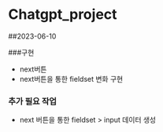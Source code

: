 # Chatgpt_project

##2023-06-10

###구현
* next버튼
* next버튼을 통한 fieldset 변화 구현
### 추가 필요 작업
* next 버튼을 통한 fieldset > input 데이터 생성
